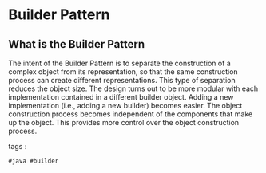# Builder Pattern 

## What is the Builder Pattern

The intent of the Builder Pattern is to separate the construction of a complex object from its representation, so that the same construction process can create different representations. This type of separation reduces the object size. The design turns out to be more modular with each implementation contained in a different builder object. Adding a new implementation (i.e., adding a new builder) becomes easier. The object construction process becomes independent of the components that make up the object. This provides more control over the object construction process.

tags :
```
#java #builder
```
